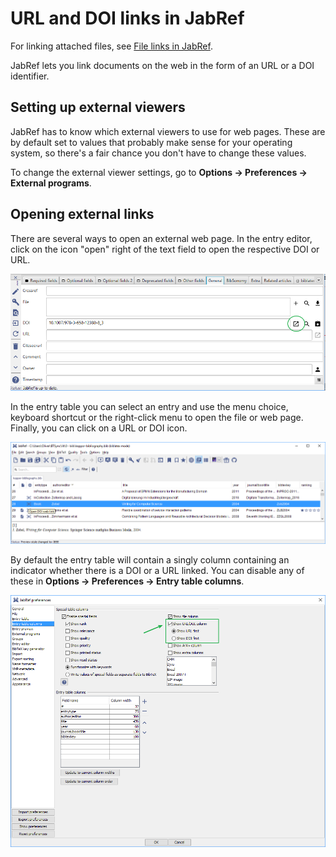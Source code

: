 # URL and DOI links in JabRef

For linking attached files, see [File links in JabRef](filelinks.md).

JabRef lets you link documents on the web in the form of an URL or a DOI identifier.

## Setting up external viewers

JabRef has to know which external viewers to use for web pages. These are by default set to values that probably make sense for your operating system, so there's a fair chance you don't have to change these values.

To change the external viewer settings, go to **Options → Preferences → External programs**.

## Opening external links

There are several ways to open an external web page. In the entry editor, click on the icon "open" right of the text field to open the respective DOI or URL.

![Open DOI](../.gitbook/assets/entryeditor-doi-open.png)

In the entry table you can select an entry and use the menu choice, keyboard shortcut or the right-click menu to open the file or web page. Finally, you can click on a URL or DOI icon.

![Open DOI via popup](../.gitbook/assets/entrytable-doi-popup.png)

By default the entry table will contain a singly column containing an indicator whether there is a DOI or a URL linked. You can disable any of these in **Options → Preferences → Entry table columns**.

![Preferences for URL column](../.gitbook/assets/preferences-entrytablcolumns-showurldoicolumn.png)

